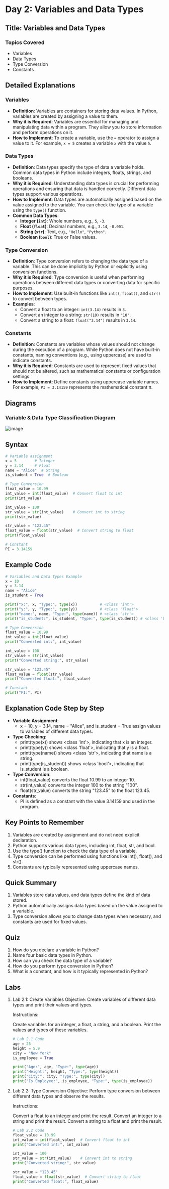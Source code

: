 # Day 2: Variables and Data Types

## Title: Variables and Data Types

### Topics Covered
- Variables
- Data Types
- Type Conversion
- Constants

## Detailed Explanations

### Variables
- **Definition**: Variables are containers for storing data values. In Python, variables are created by assigning a value to them.
- **Why it is Required**: Variables are essential for managing and manipulating data within a program. They allow you to store information and perform operations on it.
- **How to Implement**: To create a variable, use the `=` operator to assign a value to it. For example, `x = 5` creates a variable `x` with the value `5`.

### Data Types
- **Definition**: Data types specify the type of data a variable holds. Common data types in Python include integers, floats, strings, and booleans.
- **Why it is Required**: Understanding data types is crucial for performing operations and ensuring that data is handled correctly. Different data types support various operations.
- **How to Implement**: Data types are automatically assigned based on the value assigned to the variable. You can check the type of a variable using the `type()` function.
- **Common Data Types**:
  - **Integer (`int`)**: Whole numbers, e.g., `5`, `-3`.
  - **Float (`float`)**: Decimal numbers, e.g., `3.14`, `-0.001`.
  - **String (`str`)**: Text, e.g., `"Hello"`, `"Python"`.
  - **Boolean (`bool`)**: True or False values.

### Type Conversion
- **Definition**: Type conversion refers to changing the data type of a variable. This can be done implicitly by Python or explicitly using conversion functions.
- **Why it is Required**: Type conversion is useful when performing operations between different data types or converting data for specific purposes.
- **How to Implement**: Use built-in functions like `int()`, `float()`, and `str()` to convert between types.
- **Examples**:
  - Convert a float to an integer: `int(3.14)` results in `3`.
  - Convert an integer to a string: `str(10)` results in `"10"`.
  - Convert a string to a float: `float("3.14")` results in `3.14`.

### Constants
- **Definition**: Constants are variables whose values should not change during the execution of a program. While Python does not have built-in constants, naming conventions (e.g., using uppercase) are used to indicate constants.
- **Why it is Required**: Constants are used to represent fixed values that should not be altered, such as mathematical constants or configuration settings.
- **How to Implement**: Define constants using uppercase variable names. For example, `PI = 3.14159` represents the mathematical constant π.

## Diagrams

### Variable & Data Type Classification Diagram
![image](https://github.com/karthikputtoju/Mastering-Python-in-21-Days/assets/37204779/a7c3e060-2571-4bb9-bc02-3673a54b8ad9)

## Syntax
```python
# Variable assignment
x = 5        # Integer
y = 3.14     # Float
name = "Alice"  # String
is_student = True  # Boolean

# Type Conversion
float_value = 10.99
int_value = int(float_value)  # Convert float to int
print(int_value)

int_value = 100
str_value = str(int_value)    # Convert int to string
print(str_value)

str_value = "123.45"
float_value = float(str_value)  # Convert string to float
print(float_value)

# Constant
PI = 3.14159
```

## Example Code
```python
# Variables and Data Types Example
x = 10
y = 3.14
name = "Alice"
is_student = True

print("x:", x, "Type:", type(x))          # <class 'int'>
print("y:", y, "Type:", type(y))          # <class 'float'>
print("name:", name, "Type:", type(name)) # <class 'str'>
print("is_student:", is_student, "Type:", type(is_student)) # <class 'bool'>

# Type Conversion
float_value = 10.99
int_value = int(float_value)
print("Converted int:", int_value)

int_value = 100
str_value = str(int_value)
print("Converted string:", str_value)

str_value = "123.45"
float_value = float(str_value)
print("Converted float:", float_value)

# Constant
print("PI:", PI)
```

## Explanation Code Step by Step
- **Variable Assignment**:
  - x = 10, y = 3.14, name = "Alice", and is_student = True assign values to variables of different data types.
- **Type Checking**:
  - print(type(x)) shows <class 'int'>, indicating that x is an integer.
  - print(type(y)) shows <class 'float'>, indicating that y is a float.
  - print(type(name)) shows <class 'str'>, indicating that name is a string.
  - print(type(is_student)) shows <class 'bool'>, indicating that is_student is a boolean.
- **Type Conversion**:
  - int(float_value) converts the float 10.99 to an integer 10.
  - str(int_value) converts the integer 100 to the string "100".
  - float(str_value) converts the string "123.45" to the float 123.45.
- **Constants**:
  - PI is defined as a constant with the value 3.14159 and used in the program.

## Key Points to Remember
1. Variables are created by assignment and do not need explicit declaration.
2. Python supports various data types, including int, float, str, and bool.
3. Use the type() function to check the data type of a variable.
4. Type conversion can be performed using functions like int(), float(), and str().
5. Constants are typically represented using uppercase names.

## Quick Summary
1. Variables store data values, and data types define the kind of data stored.
2. Python automatically assigns data types based on the value assigned to a variable.
3. Type conversion allows you to change data types when necessary, and constants are used for fixed values.

## Quiz
1. How do you declare a variable in Python?
2. Name four basic data types in Python.
3. How can you check the data type of a variable?
4. How do you perform type conversion in Python?
5. What is a constant, and how is it typically represented in Python?

## Labs
1. Lab 2.1: Create Variables
   Objective: Create variables of different data types and print their values and types.

   Instructions:

   Create variables for an integer, a float, a string, and a boolean.
   Print the values and types of these variables.

    ```python
    # Lab 2.1 Code
    age = 25
    height = 5.9
    city = "New York"
    is_employee = True
    
    print("Age:", age, "Type:", type(age))
    print("Height:", height, "Type:", type(height))
    print("City:", city, "Type:", type(city))
    print("Is Employee:", is_employee, "Type:", type(is_employee))
    ```

2. Lab 2.2: Type Conversion
   Objective: Perform type conversion between different data types and observe the results.

   Instructions:

   Convert a float to an integer and print the result.
   Convert an integer to a string and print the result.
   Convert a string to a float and print the result.

    ```python
    # Lab 2.2 Code
    float_value = 10.99
    int_value = int(float_value)  # Convert float to int
    print("Converted int:", int_value)
    
    int_value = 100
    str_value = str(int_value)    # Convert int to string
    print("Converted string:", str_value)
    
    str_value = "123.45"
    float_value = float(str_value)  # Convert string to float
    print("Converted float:", float_value)
    ```
